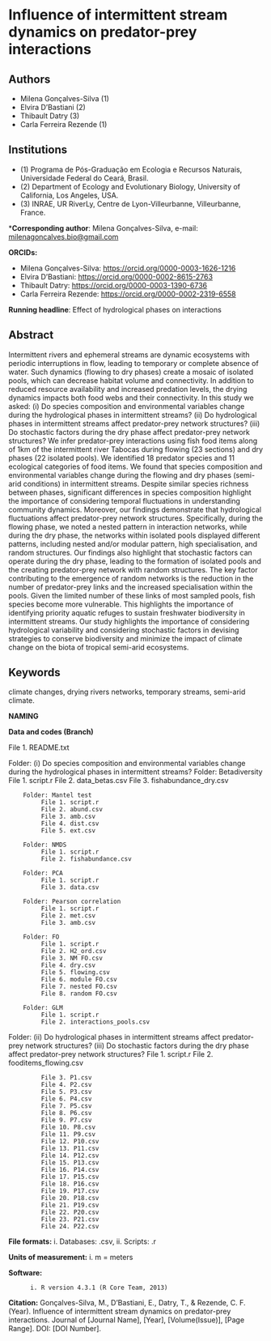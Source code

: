 
# Influence of intermittent stream dynamics on predator-prey interactions

## Authors
- Milena Gonçalves-Silva (1)
- Elvira D’Bastiani (2)
- Thibault Datry (3)
- Carla Ferreira Rezende (1)

## Institutions
- (1) Programa de Pós-Graduação em Ecologia e Recursos Naturais, Universidade Federal do Ceará, Brasil.
- (2) Department of Ecology and Evolutionary Biology, University of California, Los Angeles, USA.
- (3) INRAE, UR RiverLy, Centre de Lyon-Villeurbanne, Villeurbanne, France.

***Corresponding author**: Milena Gonçalves-Silva, e-mail: milenagoncalves.bio@gmail.com

**ORCIDs:**
- Milena Gonçalves-Silva: https://orcid.org/0000-0003-1626-1216
- Elvira D’Bastiani: https://orcid.org/0000-0002-8615-2763
- Thibault Datry: https://orcid.org/0000-0003-1390-6736
- Carla Ferreira Rezende: https://orcid.org/0000-0002-2319-6558

**Running headline**: Effect of hydrological phases on interactions

## Abstract
Intermittent rivers and ephemeral streams are dynamic ecosystems with periodic interruptions in flow, leading to temporary or complete absence of water. Such dynamics (flowing to dry phases) create a mosaic of isolated pools, which can decrease habitat volume and connectivity. In addition to reduced resource availability and increased predation levels, the drying dynamics impacts both food webs and their connectivity. In this study we asked: (i) Do species composition and environmental variables change during the hydrological phases in intermittent streams? (ii) Do hydrological phases in intermittent streams affect predator-prey network structures? (iii) Do stochastic factors during the dry phase affect predator-prey network structures? We infer predator-prey interactions using fish food items along of 1km of the intermittent river Tabocas during flowing (23 sections) and dry phases (22 isolated pools). We identified 18 predator species and 11 ecological categories of food items. We found that species composition and environmental variables change during the flowing and dry phases (semi-arid conditions) in intermittent streams. Despite similar species richness between phases, significant differences in species composition highlight the importance of considering temporal fluctuations in understanding community dynamics. Moreover, our findings demonstrate that hydrological fluctuations affect predator-prey network structures. Specifically, during the flowing phase, we noted a nested pattern in interaction networks, while during the dry phase, the networks within isolated pools displayed different patterns, including nested and/or modular pattern, high specialisation, and random structures. Our findings also highlight that stochastic factors can operate during the dry phase, leading to the formation of isolated pools and the creating predator-prey network with random structures. The key factor contributing to the emergence of random networks is the reduction in the number of predator-prey links and the increased specialisation within the pools. Given the limited number of these links of most sampled pools, fish species become more vulnerable. This highlights the importance of identifying priority aquatic refuges to sustain freshwater biodiversity in intermittent streams. Our study highlights the importance of considering hydrological variability and considering stochastic factors in devising strategies to conserve biodiversity and minimize the impact of climate change on the biota of tropical semi-arid ecosystems.

## Keywords
climate changes, drying rivers networks, temporary streams, semi-arid climate.

**NAMING**

**Data and codes (Branch)**

File 1. README.txt  
    
Folder: (i) Do species composition and environmental variables change during the hydrological phases in intermittent streams? 
        Folder: Betadiversity
             File 1. script.r
             File 2. data_betas.csv
             File 3. fishabundance_dry.csv

        Folder: Mantel test
             File 1. script.r
             File 2. abund.csv
             File 3. amb.csv
             File 4. dist.csv
             File 5. ext.csv

        Folder: NMDS
             File 1. script.r 
             File 2. fishabundance.csv

        Folder: PCA
             File 1. script.r
             File 3. data.csv

        Folder: Pearson correlation
             File 1. script.r
             File 2. met.csv
             File 3. amb.csv
        
        Folder: FO
             File 1. script.r
             File 2. H2_ord.csv
             File 3. NM FO.csv
             File 4. dry.csv
             File 5. flowing.csv
             File 6. module FO.csv
             File 7. nested FO.csv
             File 8. random FO.csv

        Folder: GLM
             File 1. script.r
             File 2. interactions_pools.csv
             
Folder: (ii) Do hydrological phases in intermittent streams affect predator-prey network structures? (iii) Do stochastic factors during the dry phase affect predator-prey network structures?
             File 1. script.r
             File 2. fooditems_flowing.csv

             File 3. P1.csv
             File 4. P2.csv
             File 5. P3.csv
             File 6. P4.csv
             File 7. P5.csv
             File 8. P6.csv
             File 9. P7.csv
             File 10. P8.csv
             File 11. P9.csv
             File 12. P10.csv
             File 13. P11.csv
             File 14. P12.csv
             File 15. P13.csv
             File 16. P14.csv
             File 17. P15.csv
             File 18. P16.csv
             File 19. P17.csv
             File 20. P18.csv
             File 21. P19.csv
             File 22. P20.csv
             File 23. P21.csv
             File 24. P22.csv
             
**File formats:**
           i.	Databases: .csv, 
           ii.	Scripts: .r

**Units of measurement:**
          i. m = meters
  
**Software:**

          i. R version 4.3.1 (R Core Team, 2013)

**Citation:**
Gonçalves-Silva, M., D’Bastiani, E., Datry, T., & Rezende, C. F. (Year). Influence of intermittent stream dynamics on predator-prey interactions. Journal of [Journal Name], [Year], [Volume(Issue)], [Page Range]. DOI: [DOI Number].
